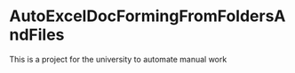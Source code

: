 # AutoExcelDocFormingFromFoldersAndFiles

This is a project for the university to automate manual work
